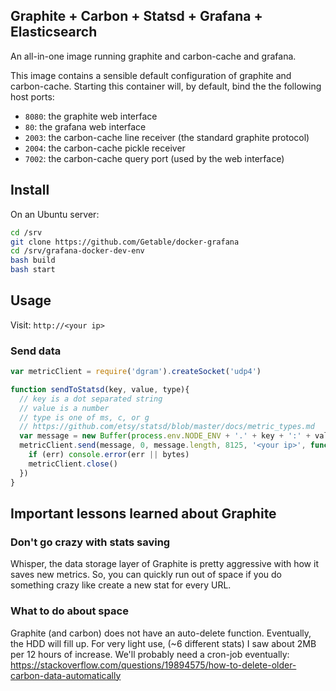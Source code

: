 ## Graphite + Carbon + Statsd + Grafana + Elasticsearch

An all-in-one image running graphite and carbon-cache and grafana.

This image contains a sensible default configuration of graphite and
carbon-cache. Starting this container will, by default, bind the the following
host ports:

- `8080`: the graphite web interface
- `80`: the grafana web interface
- `2003`: the carbon-cache line receiver (the standard graphite protocol)
- `2004`: the carbon-cache pickle receiver
- `7002`: the carbon-cache query port (used by the web interface)

## Install
On an Ubuntu server:

```bash
cd /srv
git clone https://github.com/Getable/docker-grafana
cd /srv/grafana-docker-dev-env
bash build
bash start
```

## Usage
Visit: `http://<your ip>`

### Send data

```js
var metricClient = require('dgram').createSocket('udp4')

function sendToStatsd(key, value, type){
  // key is a dot separated string
  // value is a number
  // type is one of ms, c, or g
  // https://github.com/etsy/statsd/blob/master/docs/metric_types.md
  var message = new Buffer(process.env.NODE_ENV + '.' + key + ':' + value + '|' + type)
  metricClient.send(message, 0, message.length, 8125, '<your ip>', function (err, bytes){
    if (err) console.error(err || bytes)
    metricClient.close()
  })
}

```

## Important lessons learned about Graphite

### Don't go crazy with stats saving
Whisper, the data storage layer of Graphite is pretty aggressive with how it saves new metrics. So, you can quickly run out of space if you do something crazy like create a new stat for every URL.

### What to do about space
Graphite (and carbon) does not have an auto-delete function. Eventually, the HDD will fill up. For very light use, (~6 different stats) I saw about 2MB per 12 hours of increase. We'll probably need a cron-job eventually: https://stackoverflow.com/questions/19894575/how-to-delete-older-carbon-data-automatically
